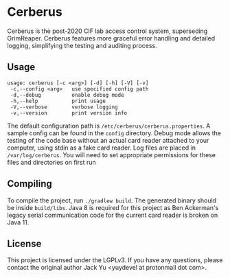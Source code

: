 Cerberus
========

Cerberus is the post-2020 CIF lab access control system, superseding
GrimReaper. Cerberus features more graceful error handling and detailed
logging, simplifying the testing and auditing process.

## Usage

```
usage: cerberus [-c <arg>] [-d] [-h] [-V] [-v]
 -c,--config <arg>   use specified config path
 -d,--debug          enable debug mode
 -h,--help           print usage
 -V,--verbose        verbose logging
 -v,--version        print version info
```

The default configuration path is `/etc/cerberus/cerberus.properties`. A
sample config can be found in the `config` directory. Debug mode allows the
testing of the code base without an actual card reader attached to your
computer, using stdin as a fake card reader. Log files are placed in
`/var/log/cerberus`. You will need to set appropriate permissions for these
files and directories on first run

## Compiling

To compile the project, run `./gradlew build`. The generated binary should be
inside `build/libs`. Java 8 is required for this project as Ben Ackerman's
legacy serial communication code for the current card reader is broken on
Java 11.

## License

This project is licensed under the LGPLv3. If you have any questions, please
contact the original author Jack Yu \<yuydevel at protonmail dot com\>.

